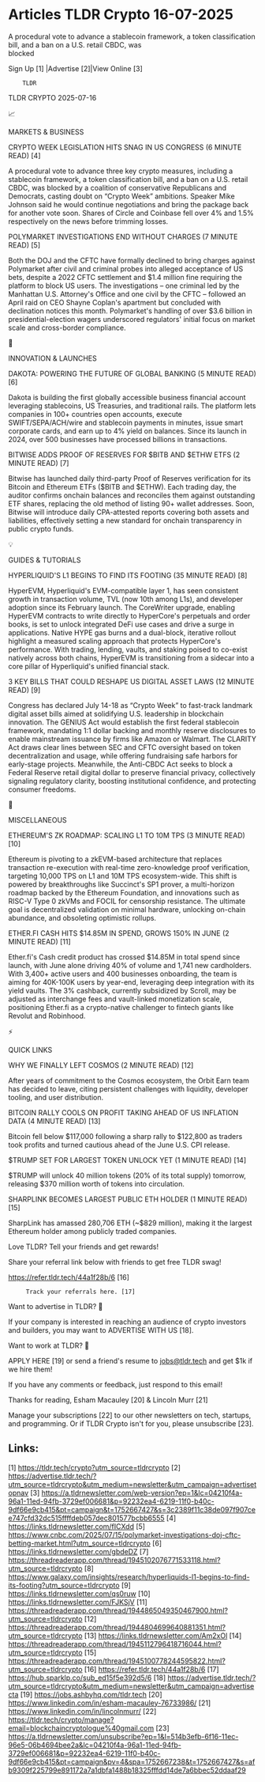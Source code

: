 # Articles TLDR Crypto 16-07-2025

A procedural vote to advance a stablecoin framework, a token
classification bill, and a ban on a U.S. retail CBDC, was
blocked ‌ ‌ ‌ ‌ ‌ ‌ ‌ ‌ ‌ ‌ ‌ ‌ ‌ ‌ ‌ ‌ ‌ ‌ ‌ ‌ ‌ ‌ ‌ ‌ ‌ ‌  ‌ ‌ ‌ ‌ ‌ ‌ ‌ ‌ ‌ ‌ ‌ ‌ ‌ ‌ ‌ ‌ ‌ ‌ ‌ ‌ ‌ ‌ ‌ ‌ ‌ ‌ 


 Sign Up [1] |Advertise [2]|View Online [3] 

		TLDR 

TLDR CRYPTO 2025-07-16

📈 

MARKETS & BUSINESS

 CRYPTO WEEK LEGISLATION HITS SNAG IN US CONGRESS (6 MINUTE READ) [4] 

 A procedural vote to advance three key crypto measures, including a
stablecoin framework, a token classification bill, and a ban on a U.S.
retail CBDC, was blocked by a coalition of conservative Republicans
and Democrats, casting doubt on “Crypto Week” ambitions. Speaker
Mike Johnson said he would continue negotiations and bring the package
back for another vote soon. Shares of Circle and Coinbase fell over 4%
and 1.5% respectively on the news before trimming losses. 

 POLYMARKET INVESTIGATIONS END WITHOUT CHARGES (7 MINUTE READ) [5] 

 Both the DOJ and the CFTC have formally declined to bring charges
against Polymarket after civil and criminal probes into alleged
acceptance of US bets, despite a 2022 CFTC settlement and $1.4 million
fine requiring the platform to block US users. The investigations –
one criminal led by the Manhattan U.S. Attorney's Office and one civil
by the CFTC – followed an April raid on CEO Shayne Coplan's
apartment but concluded with declination notices this month.
Polymarket's handling of over $3.6 billion in presidential-election
wagers underscored regulators' initial focus on market scale and
cross-border compliance. 

🚀 

INNOVATION & LAUNCHES

 DAKOTA: POWERING THE FUTURE OF GLOBAL BANKING (5 MINUTE READ) [6] 

 Dakota is building the first globally accessible business financial
account leveraging stablecoins, US Treasuries, and traditional rails.
The platform lets companies in 100+ countries open accounts, execute
SWIFT/SEPA/ACH/wire and stablecoin payments in minutes, issue smart
corporate cards, and earn up to 4% yield on balances. Since its launch
in 2024, over 500 businesses have processed billions in transactions. 

 BITWISE ADDS PROOF OF RESERVES FOR $BITB AND $ETHW ETFS (2 MINUTE
READ) [7] 

 Bitwise has launched daily third-party Proof of Reserves verification
for its Bitcoin and Ethereum ETFs ($BITB and $ETHW). Each trading day,
the auditor confirms onchain balances and reconciles them against
outstanding ETF shares, replacing the old method of listing 90+ wallet
addresses. Soon, Bitwise will introduce daily CPA-attested reports
covering both assets and liabilities, effectively setting a new
standard for onchain transparency in public crypto funds. 

💡 

GUIDES & TUTORIALS

 HYPERLIQUID'S L1 BEGINS TO FIND ITS FOOTING (35 MINUTE READ) [8] 

 HyperEVM, Hyperliquid's EVM-compatible layer 1, has seen consistent
growth in transaction volume, TVL (now 10th among L1s), and developer
adoption since its February launch. The CoreWriter upgrade, enabling
HyperEVM contracts to write directly to HyperCore's perpetuals and
order books, is set to unlock integrated DeFi use cases and drive a
surge in applications. Native HYPE gas burns and a dual-block,
iterative rollout highlight a measured scaling approach that protects
HyperCore's performance. With trading, lending, vaults, and staking
poised to co-exist natively across both chains, HyperEVM is
transitioning from a sidecar into a core pillar of Hyperliquid's
unified financial stack. 

 3 KEY BILLS THAT COULD RESHAPE US DIGITAL ASSET LAWS (12 MINUTE READ)
[9] 

 Congress has declared July 14-18 as “Crypto Week” to fast-track
landmark digital asset bills aimed at solidifying U.S. leadership in
blockchain innovation. The GENIUS Act would establish the first
federal stablecoin framework, mandating 1:1 dollar backing and monthly
reserve disclosures to enable mainstream issuance by firms like Amazon
or Walmart. The CLARITY Act draws clear lines between SEC and CFTC
oversight based on token decentralization and usage, while offering
fundraising safe harbors for early-stage projects. Meanwhile, the
Anti-CBDC Act seeks to block a Federal Reserve retail digital dollar
to preserve financial privacy, collectively signaling regulatory
clarity, boosting institutional confidence, and protecting consumer
freedoms. 

🦄 

MISCELLANEOUS

 ETHEREUM'S ZK ROADMAP: SCALING L1 TO 10M TPS (3 MINUTE READ) [10] 

 Ethereum is pivoting to a zkEVM-based architecture that replaces
transaction re-execution with real-time zero-knowledge proof
verification, targeting 10,000 TPS on L1 and 10M TPS ecosystem-wide.
This shift is powered by breakthroughs like Succinct's SP1 prover, a
multi-horizon roadmap backed by the Ethereum Foundation, and
innovations such as RISC-V Type 0 zkVMs and FOCIL for censorship
resistance. The ultimate goal is decentralized validation on minimal
hardware, unlocking on-chain abundance, and obsoleting optimistic
rollups. 

 ETHER.FI CASH HITS $14.85M IN SPEND, GROWS 150% IN JUNE (2 MINUTE
READ) [11] 

 Ether.fi's Cash credit product has crossed $14.85M in total spend
since launch, with June alone driving 40% of volume and 1,741 new
cardholders. With 3,400+ active users and 400 businesses onboarding,
the team is aiming for 40K-100K users by year-end, leveraging deep
integration with its yield vaults. The 3% cashback, currently
subsidized by Scroll, may be adjusted as interchange fees and
vault-linked monetization scale, positioning Ether.fi as a
crypto-native challenger to fintech giants like Revolut and Robinhood.


⚡ 

QUICK LINKS

 WHY WE FINALLY LEFT COSMOS (2 MINUTE READ) [12] 

 After years of commitment to the Cosmos ecosystem, the Orbit Earn
team has decided to leave, citing persistent challenges with
liquidity, developer tooling, and user distribution. 

 BITCOIN RALLY COOLS ON PROFIT TAKING AHEAD OF US INFLATION DATA (4
MINUTE READ) [13] 

 Bitcoin fell below $117,000 following a sharp rally to $122,800 as
traders took profits and turned cautious ahead of the June U.S. CPI
release. 

 $TRUMP SET FOR LARGEST TOKEN UNLOCK YET (1 MINUTE READ) [14] 

 $TRUMP will unlock 40 million tokens (20% of its total supply)
tomorrow, releasing $370 million worth of tokens into circulation. 

 SHARPLINK BECOMES LARGEST PUBLIC ETH HOLDER (1 MINUTE READ) [15] 

 SharpLink has amassed 280,706 ETH (~$829 million), making it the
largest Ethereum holder among publicly traded companies. 

Love TLDR? Tell your friends and get rewards!

 Share your referral link below with friends to get free TLDR swag! 

 https://refer.tldr.tech/44a1f28b/6 [16] 

		 Track your referrals here. [17] 

Want to advertise in TLDR? 📰

 If your company is interested in reaching an audience of crypto
investors and builders, you may want to ADVERTISE WITH US [18]. 

Want to work at TLDR? 💼

 APPLY HERE [19] or send a friend's resume to jobs@tldr.tech and get
$1k if we hire them! 

 If you have any comments or feedback, just respond to this email! 

Thanks for reading, 
Esham Macauley [20] & Lincoln Murr [21] 

 Manage your subscriptions [22] to our other newsletters on tech,
startups, and programming. Or if TLDR Crypto isn't for you, please
unsubscribe [23]. 

 

Links:
------
[1] https://tldr.tech/crypto?utm_source=tldrcrypto
[2] https://advertise.tldr.tech/?utm_source=tldrcrypto&utm_medium=newsletter&utm_campaign=advertisetopnav
[3] https://a.tldrnewsletter.com/web-version?ep=1&lc=04210f4a-96a1-11ed-94fb-3729ef006681&p=92232ea4-6219-11f0-b40c-9df66e9cb415&pt=campaign&t=1752667427&s=3c2389f11c38de097f907cee747cfd32dc515ffffdeb057dec801577bcbb6555
[4] https://links.tldrnewsletter.com/fICXdd
[5] https://www.cnbc.com/2025/07/15/polymarket-investigations-doj-cftc-betting-market.html?utm_source=tldrcrypto
[6] https://links.tldrnewsletter.com/gbdeDZ
[7] https://threadreaderapp.com/thread/1945102076771533118.html?utm_source=tldrcrypto
[8] https://www.galaxy.com/insights/research/hyperliquids-l1-begins-to-find-its-footing?utm_source=tldrcrypto
[9] https://links.tldrnewsletter.com/qs0ruw
[10] https://links.tldrnewsletter.com/FJKSjV
[11] https://threadreaderapp.com/thread/1944865049350467900.html?utm_source=tldrcrypto
[12] https://threadreaderapp.com/thread/1944804699640881351.html?utm_source=tldrcrypto
[13] https://links.tldrnewsletter.com/Am2xOl
[14] https://threadreaderapp.com/thread/1945112796418716044.html?utm_source=tldrcrypto
[15] https://threadreaderapp.com/thread/1945100778244595822.html?utm_source=tldrcrypto
[16] https://refer.tldr.tech/44a1f28b/6
[17] https://hub.sparklp.co/sub_ed15f5e392d5/6
[18] https://advertise.tldr.tech/?utm_source=tldrcrypto&utm_medium=newsletter&utm_campaign=advertisecta
[19] https://jobs.ashbyhq.com/tldr.tech
[20] https://www.linkedin.com/in/esham-macauley-76733986/
[21] https://www.linkedin.com/in/lincolnmurr/
[22] https://tldr.tech/crypto/manage?email=blockchaincryptologue%40gmail.com
[23] https://a.tldrnewsletter.com/unsubscribe?ep=1&l=514b3efb-6f16-11ec-96e5-06b4694bee2a&lc=04210f4a-96a1-11ed-94fb-3729ef006681&p=92232ea4-6219-11f0-b40c-9df66e9cb415&pt=campaign&pv=4&spa=1752667238&t=1752667427&s=afb9309f225799e891172a7a1dbfa1488b18325fffdd14de7a6bbec52ddaaf29